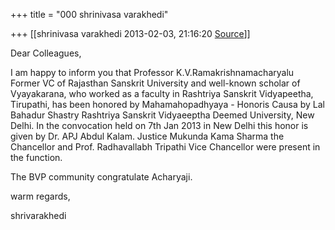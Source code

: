 +++
title = "000 shrinivasa varakhedi"

+++
[[shrinivasa varakhedi	2013-02-03, 21:16:20 [Source](https://groups.google.com/g/bvparishat/c/bjRZ1Kso780)]]



Dear Colleagues,

  

I am happy to inform you that Professor K.V.Ramakrishnamacharyalu Former VC of Rajasthan Sanskrit University and well-known scholar of Vyayakarana, who worked as a faculty in Rashtriya Sanskrit Vidyapeetha, Tirupathi, has been honored by Mahamahopadhyaya - Honoris Causa by Lal Bahadur Shastry Rashtriya Sanskrit Vidyaeeptha Deemed University, New Delhi. In the convocation held on 7th Jan 2013 in New Delhi this honor is given by Dr. APJ Abdul Kalam. Justice Mukunda Kama Sharma the Chancellor and Prof. Radhavallabh Tripathi Vice Chancellor were present in the function.

  

The BVP community congratulate Acharyaji.

  

warm regards,

shrivarakhedi  

  

